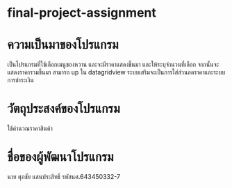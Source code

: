 # final-project-assignment


# ความเป็นมาของโปรแกรม
เป็นโปรแกรมที่ใช้เลือกเมนูของหวาน และจะมีราคาแสดงขึ้นมา และให้ระบุจำนวนที่เลือก 
จากนั้นจะแสดงราคารวมขึ้นมา สามารถ up ใน datagridview ระบบเสริมจะเป็นการใส่ส่วนลดราคาและระบบการชำระเงิน



# วัตถุประสงค์ของโปรแกรม
ใช้คำนวณราคาสินค้า 



# ชื่อของผู้พัฒนาโปรแกรม
นาย ศุภชัย แสนประสิทธิ์ รหัสนศ.643450332-7
